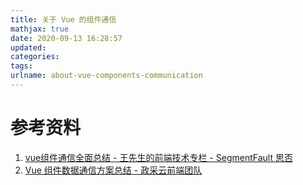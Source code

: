 ```yaml
---
title: 关于 Vue 的组件通信
mathjax: true
date: 2020-09-13 16:28:57
updated:
categories:
tags:
urlname: about-vue-components-communication
---
```




<!-- more -->





# 参考资料

1. [vue组件通信全面总结 - 王先生的前端技术专栏 - SegmentFault 思否](https://segmentfault.com/a/1190000016627804)
2. [Vue 组件数据通信方案总结 - 政采云前端团队](https://www.zoo.team/article/vue-communication)
